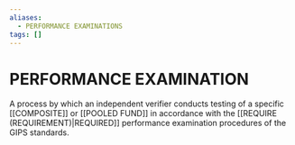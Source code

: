 ```yaml
---
aliases:
  - PERFORMANCE EXAMINATIONS
tags: []
---
```

# PERFORMANCE EXAMINATION
A process by which an independent verifier conducts testing of a specific [[COMPOSITE]] or [[POOLED FUND]] in accordance with the [[REQUIRE (REQUIREMENT)|REQUIRED]] performance examination procedures of the GIPS standards.